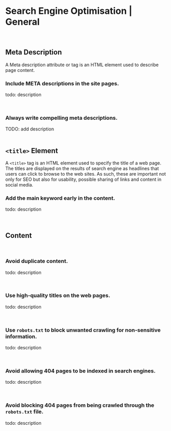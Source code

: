 # Search Engine Optimisation | General

<br>


## Meta Description
A Meta description attribute or tag is an HTML element used to describe page content.
<br>

### Include META descriptions in the site pages.

todo: description

<br>


### Always write compelling meta descriptions.

TODO: add description
<br><br>


## `<title>` Element
A `<title>` tag is an HTML element used to specify the title of a web page. The titles are displayed on the results of search engine as headlines
that users can click to browse to the web sites. As such, these are important not only for SEO but also for usability, possible sharing of links
and content in social media.
<br>


### Add the main keyword early in the content.

todo: description

<br>


## Content
<br>


### Avoid duplicate content.

todo: description

<br>


### Use high-quality titles on the web pages.

todo: description

<br>


### Use `robots.txt` to block unwanted crawling for non-sensitive information.

todo: description

<br>


### Avoid allowing 404 pages to be indexed in search engines.

todo: description

<br>


### Avoid blocking 404 pages from being crawled through the `robots.txt` file.

todo: description

<br>


